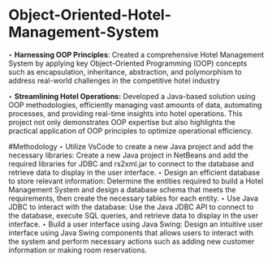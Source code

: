 # Object-Oriented-Hotel-Management-System

‣ **Harnessing OOP Principles**: Created a comprehensive Hotel Management System by applying key Object-Oriented Programming (OOP) concepts such as encapsulation, inheritance, abstraction, and polymorphism to address real-world challenges in the competitive hotel industry

‣ **Streamlining Hotel Operations:** Developed a Java-based solution using OOP methodologies, efficiently managing vast amounts of data, automating processes, and providing real-time insights into hotel operations. This project not only demonstrates OOP expertise but also highlights the practical application of OOP principles to optimize operational efficiency.

#Methodology
‣ Utilize VsCode to create a new Java project and add the necessary libraries: Create a new Java project in NetBeans and add the required libraries for JDBC and rs2xml.jar to
connect to the database and retrieve data to display in the user interface.
‣ Design an efficient database to store relevant information: Determine the entities required to build a Hotel Management System and design a database schema that
meets the requirements, then create the necessary tables for each entity.
‣ Use Java JDBC to interact with the database: Use the Java JDBC API to connect to the database, execute SQL queries, and retrieve data to display in the user interface.
‣ Build a user interface using Java Swing: Design an intuitive user interface using Java Swing components that allows users to interact with the system and perform
necessary actions such as adding new customer information or making room reservations.


